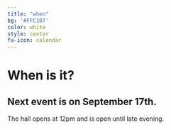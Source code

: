 ```yaml
---
title: "when"
bg: '#FFC107'
color: white
style: center
fa-icon: calendar
---
```


# When is it?

## Next event is on September 17th.

The hall opens at 12pm and is open until late evening.
